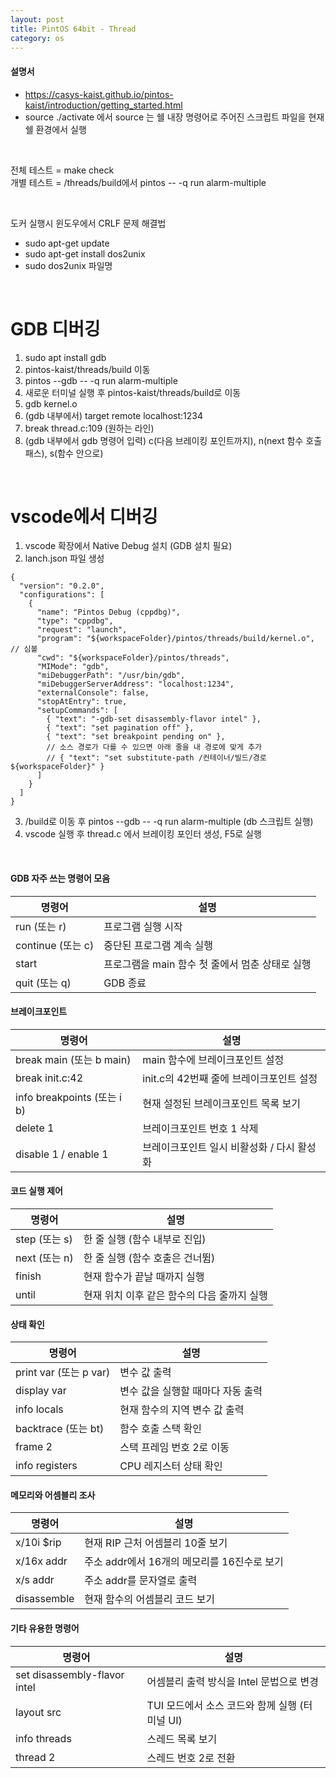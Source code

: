 ```yaml
---
layout: post
title: PintOS 64bit - Thread
category: os
---
```


#### 설명서
- https://casys-kaist.github.io/pintos-kaist/introduction/getting_started.html
- source ./activate 에서 source 는 쉘 내장 명령어로 주어진 스크립트 파일을 현재 쉘 환경에서 실행

&nbsp;

전체 테스트 = make check  
개별 테스트 = /threads/build에서 pintos -- -q run alarm-multiple

&nbsp;

도커 실행시 윈도우에서 CRLF 문제 해결법
- sudo apt-get update
- sudo apt-get install dos2unix
- sudo dos2unix 파일명

&nbsp;


# GDB 디버깅

1. sudo apt install gdb
2. pintos-kaist/threads/build 이동
3. pintos \-\-gdb \-\- \-q run alarm-multiple
4. 새로운 터미널 실행 후 pintos-kaist/threads/build로 이동
5. gdb kernel.o
6. (gdb 내부에서) target remote localhost:1234
7. break thread.c:109 (원하는 라인)
8. (gdb 내부에서 gdb 명령어 입력) c(다음 브레이킹 포인트까지), n(next 함수 호출 패스), s(함수 안으로)

&nbsp;

# vscode에서 디버깅

1. vscode 확장에서 Native Debug 설치 (GDB 설치 필요)
2. lanch.json 파일 생성
```
{
  "version": "0.2.0",
  "configurations": [
    {
      "name": "Pintos Debug (cppdbg)",
      "type": "cppdbg",
      "request": "launch",
      "program": "${workspaceFolder}/pintos/threads/build/kernel.o",   // 심볼
      "cwd": "${workspaceFolder}/pintos/threads",
      "MIMode": "gdb",
      "miDebuggerPath": "/usr/bin/gdb",
      "miDebuggerServerAddress": "localhost:1234",
      "externalConsole": false,
      "stopAtEntry": true,
      "setupCommands": [
        { "text": "-gdb-set disassembly-flavor intel" },
        { "text": "set pagination off" },
        { "text": "set breakpoint pending on" },
        // 소스 경로가 다를 수 있으면 아래 줄을 내 경로에 맞게 추가
        // { "text": "set substitute-path /컨테이너/빌드/경로 ${workspaceFolder}" }
      ]
    }
  ]
}
```
3. /build로 이동 후 pintos \-\-gdb \-\- \-q run alarm-multiple (db 스크립트 실행)
4. vscode 실행 후 thread.c 에서 브레이킹 포인터 생성, F5로 실행

&nbsp;

#### GDB 자주 쓰는 명령어 모음

| 명령어 | 설명 |
|--------|------|
| run (또는 r) | 프로그램 실행 시작 |
| continue (또는 c) | 중단된 프로그램 계속 실행 |
| start | 프로그램을 main 함수 첫 줄에서 멈춘 상태로 실행 |
| quit (또는 q) | GDB 종료 |

#### 브레이크포인트

| 명령어 | 설명 |
|--------|------|
| break main (또는 b main) | main 함수에 브레이크포인트 설정 |
| break init.c:42 | init.c의 42번째 줄에 브레이크포인트 설정 |
| info breakpoints (또는 i b) | 현재 설정된 브레이크포인트 목록 보기 |
| delete 1 | 브레이크포인트 번호 1 삭제 |
| disable 1 / enable 1 | 브레이크포인트 일시 비활성화 / 다시 활성화 |

#### 코드 실행 제어

| 명령어 | 설명 |
|--------|------|
| step (또는 s) | 한 줄 실행 (함수 내부로 진입) |
| next (또는 n) | 한 줄 실행 (함수 호출은 건너뜀) |
| finish | 현재 함수가 끝날 때까지 실행 |
| until | 현재 위치 이후 같은 함수의 다음 줄까지 실행 |

#### 상태 확인

| 명령어 | 설명 |
|--------|------|
| print var (또는 p var) | 변수 값 출력 |
| display var | 변수 값을 실행할 때마다 자동 출력 |
| info locals | 현재 함수의 지역 변수 값 출력 |
| backtrace (또는 bt) | 함수 호출 스택 확인 |
| frame 2 | 스택 프레임 번호 2로 이동 |
| info registers | CPU 레지스터 상태 확인 |

#### 메모리와 어셈블리 조사

| 명령어 | 설명 |
|--------|------|
| x/10i $rip | 현재 RIP 근처 어셈블리 10줄 보기 |
| x/16x addr | 주소 addr에서 16개의 메모리를 16진수로 보기 |
| x/s addr | 주소 addr를 문자열로 출력 |
| disassemble | 현재 함수의 어셈블리 코드 보기 |

#### 기타 유용한 명령어

| 명령어 | 설명 |
|--------|------|
| set disassembly-flavor intel | 어셈블리 출력 방식을 Intel 문법으로 변경 |
| layout src | TUI 모드에서 소스 코드와 함께 실행 (터미널 UI) |
| info threads | 스레드 목록 보기 |
| thread 2 | 스레드 번호 2로 전환 |